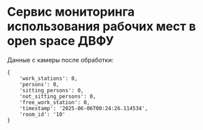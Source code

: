 # Сервис мониторинга использования рабочих мест в open space ДВФУ

Данные с камеры после обработки:

```
{
    'work_stations': 0,
    'persons': 0,
    'sitting_persons': 0,
    'not_sitting_persons': 0,
    'free_work_station': 0,
    'timestamp': '2025-06-06T00:24:26.114534',
    'room_id': '10'
}
```